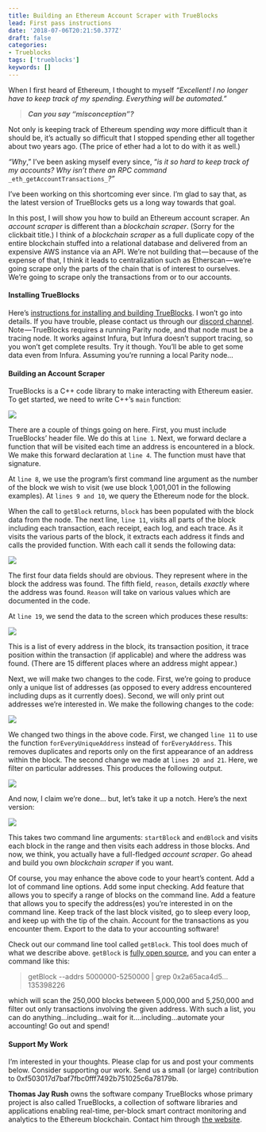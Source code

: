 ```yaml
---
title: Building an Ethereum Account Scraper with TrueBlocks
lead: First pass instructions
date: '2018-07-06T20:21:50.377Z'
draft: false
categories:
- Trueblocks
tags: ['trueblocks']
keywords: []
---
```


When I first heard of Ethereum, I thought to myself _“Excellent! I no longer have to keep track of my spending. Everything will be automated.”_

> **_Can you say “misconception”?_**

Not only is keeping track of Ethereum spending _way_ more difficult than it should be, it’s actually so difficult that I stopped spending ether all together about two years ago. (The price of ether had a lot to do with it as well.)

_“Why_,” I’ve been asking myself every since, “_is it so hard to keep track of my accounts? Why isn’t there an RPC command_ `_eth_getAccountTransactions_`_?”_

I’ve been working on this shortcoming ever since. I’m glad to say that, as the latest version of TrueBlocks gets us a long way towards that goal.

In this post, I will show you how to build an Ethereum account scraper. An _account scraper_ is different than a _blockchain scraper_. (Sorry for the clickbait title.) I think of a _blockchain scraper_ as a full duplicate copy of the entire blockchain stuffed into a relational database and delivered from an expensive AWS instance via an API. We’re not building that — because of the expense of that, I think it leads to centralization such as Etherscan — we’re going scrape only the parts of the chain that is of interest to ourselves. We’re going to scrape only the transactions from or to our accounts.

#### Installing TrueBlocks

Here’s [instructions for installing and building TrueBlocks](https://github.com/TrueBlocks/trueblocks-core/blob/master/src/other/install/INSTALL.md). I won’t go into details. If you have trouble, please contact us through our [discord channel](https://discord.gg/RAz6DJ6xkf). Note — TrueBlocks requires a running Parity node, and that node must be a tracing node. It works against Infura, but Infura doesn’t support tracing, so you won’t get complete results. Try it though. You’ll be able to get some data even from Infura. Assuming you’re running a local Parity node…

#### Building an Account Scraper

TrueBlocks is a C++ code library to make interacting with Ethereum easier. To get started, we need to write C++’s `main` function:

![](/blog/img/026-Building-an-Ethereum-Account-Scraper-with-TrueBlocks-001.png)

There are a couple of things going on here. First, you must include TrueBlocks’ header file. We do this at `line 1`. Next, we forward declare a function that will be visited each time an address is encountered in a block. We make this forward declaration at `line 4`. The function must have that signature.

At `line 8`, we use the program’s first command line argument as the number of the block we wish to visit (we use block 1,001,001 in the following examples). At `lines 9 and 10`, we query the Ethereum node for the block.

When the call to `getBlock` returns, `block` has been populated with the block data from the node. The next line, `line 11`, visits all parts of the block including each transaction, each receipt, each log, and each trace. As it visits the various parts of the block, it extracts each address it finds and calls the provided function. With each call it sends the following data:

![](/blog/img/026-Building-an-Ethereum-Account-Scraper-with-TrueBlocks-002.png)

The first four data fields should are obvious. They represent where in the block the address was found. The fifth field, `reason`, details _exactly_ where the address was found. `Reason` will take on various values which are documented in the code.

At `line 19`, we send the data to the screen which produces these results:

![](/blog/img/026-Building-an-Ethereum-Account-Scraper-with-TrueBlocks-003.png)

This is a list of every address in the block, its transaction position, it trace position within the transaction (if applicable) and where the address was found. (There are 15 different places where an address might appear.)

Next, we will make two changes to the code. First, we’re going to produce only a unique list of addresses (as opposed to every address encountered including dups as it currently does). Second, we will only print out addresses we’re interested in. We make the following changes to the code:

![](/blog/img/026-Building-an-Ethereum-Account-Scraper-with-TrueBlocks-004.png)

We changed two things in the above code. First, we changed `line 11` to use the function `forEveryUniqueAddress` instead of `forEveryAddress`. This removes duplicates and reports only on the first appearance of an address within the block. The second change we made at `lines 20 and 21`. Here, we filter on particular addresses. This produces the following output.

![](/blog/img/026-Building-an-Ethereum-Account-Scraper-with-TrueBlocks-005.png)

And now, I claim we’re done… but, let’s take it up a notch. Here’s the next version:

![](/blog/img/026-Building-an-Ethereum-Account-Scraper-with-TrueBlocks-006.png)

This takes two command line arguments: `startBlock` and `endBlock` and visits each block in the range and then visits each address in those blocks. And now, we think, you actually have a full-fledged _account scraper_. Go ahead and build you own _blockchain scraper_ if you want.

Of course, you may enhance the above code to your heart’s content. Add a lot of command line options. Add some input checking. Add feature that allows you to specify a range of blocks on the command line. Add a feature that allows you to specify the address(es) you’re interested in on the command line. Keep track of the last block visited, go to sleep every loop, and keep up with the tip of the chain. Account for the transactions as you encounter them. Export to the data to your accounting software!

Check out our command line tool called `getBlock`. This tool does much of what we describe above. `getBlock` is [fully open source](https://github.com/TrueBlocks/trueblocks-core/blob/master/src/tools/getBlock/README.md), and you can enter a command like this:

> getBlock --addrs 5000000-5250000 | grep 0x2a65aca4d5…135398226

which will scan the 250,000 blocks between 5,000,000 and 5,250,000 and filter out only transactions involving the given address. With such a list, you can do anything…including…wait for it….including…automate your accounting! Go out and spend!

#### Support My Work

I’m interested in your thoughts. Please clap for us and post your comments below. Consider supporting our work. Send us a small (or large) contribution to 0xf503017d7baf7fbc0fff7492b751025c6a78179b.

**Thomas Jay Rush** owns the software company TrueBlocks whose primary project is also called TrueBlocks, a collection of software libraries and applications enabling real-time, per-block smart contract monitoring and analytics to the Ethereum blockchain. Contact him through [the website](http://trueblocks.io).
